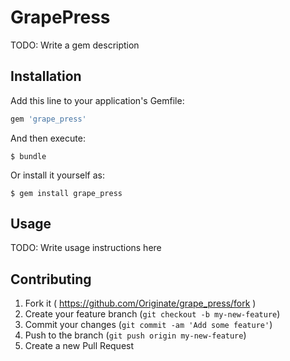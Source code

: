 # GrapePress

TODO: Write a gem description

## Installation

Add this line to your application's Gemfile:

```ruby
gem 'grape_press'
```

And then execute:

    $ bundle

Or install it yourself as:

    $ gem install grape_press

## Usage

TODO: Write usage instructions here

## Contributing

1. Fork it ( https://github.com/Originate/grape_press/fork )
2. Create your feature branch (`git checkout -b my-new-feature`)
3. Commit your changes (`git commit -am 'Add some feature'`)
4. Push to the branch (`git push origin my-new-feature`)
5. Create a new Pull Request

